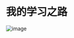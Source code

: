 # 我的学习之路

![image](https://storage.googleapis.com/gweb-cloudblog-publish/images/Compute_h.max-2000x2000.jpeg)


